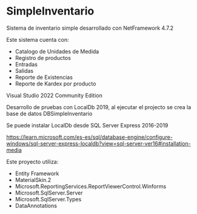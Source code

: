 # SimpleInventario
Sistema de inventario simple desarrollado con NetFramework 4.7.2

Este sistema cuenta con: 
+ Catalogo de Unidades de Medida
+ Registro de productos
+ Entradas
+ Salidas
+ Reporte de Existencias
+ Reporte de Kardex por producto

Visual Studio 2022 Community Edition

Desarrollo de pruebas con LocalDb 2019, al ejecutar el projecto se crea la base de datos DBSimpleInventario

Se puede instalar LocalDb desde SQL Server Express 2016-2019

https://learn.microsoft.com/es-es/sql/database-engine/configure-windows/sql-server-express-localdb?view=sql-server-ver16#installation-media

Este proyecto utiliza:
+ Entity Framework
+ MaterialSkin.2
+ Microsoft.ReportingServices.ReportViewerControl.Winforms
+ Microsoft.SqlServer.Server
+ Microsoft.SqlServer.Types
+ DataAnnotations